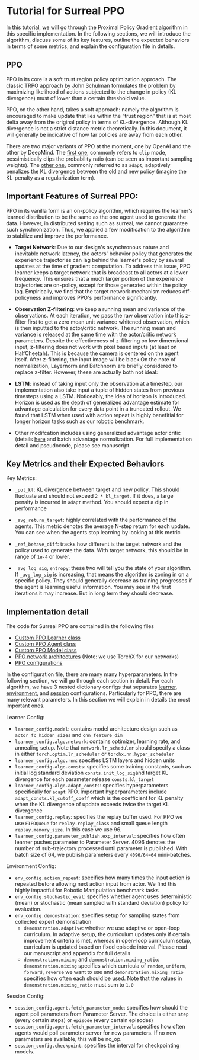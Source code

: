 # Tutorial for Surreal PPO

In this tutorial, we will go through the Proximal Policy Gradient algorithm in this specific implementation. In the following sections, we will introduce the algorithm, discuss some of its key features, outline the expected behaviors in terms of some metrics, and explain the configuration file in details.

## PPO

PPO in its core is a soft trust region policy optimization approach. The classic TRPO approach by John Schulman formulates the problem by maximizing likelihood of actions subjected to the change in policy (KL divergence) must of lower than a certain threshold value.

PPO, on the other hand, takes a soft approach: namely the algorithm is encouraged to make update that lies within the “trust region” that is at most delta away from the original policy in terms of KL-divergence. Although KL divergence is not a strict distance metric theoretically. In this document, it will generally be indicative of how far policies are away from each other.

There are two major variants of PPO at the moment, one by OpenAI and the other by DeepMind. The [first one](https://arxiv.org/pdf/1707.06347.pdf), commonly refers to `clip` mode, pessimistically clips the probability ratio (can be seen as important sampling weights). The [other one](https://arxiv.org/pdf/1707.02286.pdf), commonly referred to as `adapt`, adaptively penalizes the KL divergence between the old and new policy (imagine the KL-penalty as a regularization term).

## Important Features of Surreal PPO:
PPO in its vanilla form is an on-policy algorithm, which requires the learner's learned distribution to be the same as the one agent used to generate the data. However, in distributed setting such as surreal, we cannot guarantee such synchronization. Thus, we applied a few modification to the algorithm to stabilize and improve the performance.

* **Target Network**: Due to our design's asynchronous nature and inevitable network latency, the actors' behavior policy that generates the experience trajectories can lag behind the learner's policy by several updates at the time of gradient computation. To address this issue, PPO learner keeps a target network that is broadcast to all actors at a lower frequency. This ensures that a much larger portion of the experience trajectories are on-policy, except for those generated within the policy lag. Empirically, we find that the target network mechanism reduces off-policyness and improves PPO's performance significantly.
* **Observation Z-filtering**: we keep a running mean and variance of the observations. At each iteration, we pass the raw observation into this z-filter first to get a zero mean unit variance whitened observation, which is then inputted to the actor/critic network. The running mean and variance is released at the same time with the actor/critic network parameters.
Despite the effectiveness of z-filtering on low dimensional input, z-filtering does not work with pixel based inputs (at least on HalfCheetah). This is because the camera is centered on the agent itself. After z-filtering, the input image will be black.On the note of normalization, Layernorm and Batchnorm are briefly considered to replace z-filter. However, these are actually both not ideal: 

* **LSTM**: instead of taking input only the observation at a timestep, our implementation also take input a tuple of hidden states from previous timesteps using a LSTM. Noticeably, the idea of horizon is introduced. Horizon is used as the depth of generalized advantage estimate for advantage calculation for every data point in a truncated rollout. We found that LSTM when used with action repeat is highly benefitial for longer horizon tasks such as our robotic benchmark.

* Other modifcation includes using generalized advantage actor critic (details [here](https://arxiv.org/pdf/1506.02438.pdf) and batch advantage normalization. For full implementation detail and pseudocode, please see manuscript.

## Key Metrics and their Expected Behaviors 

Key Metrics:
*  `_pol_kl`: KL divergence between target and new policy. This should fluctuate and should not exceed `2 * kl_target`. If it does, a large penalty is incurred in `adapt` method. You should expect a dip in performance
    
*  `_avg_return_target`: highly correlated with the performance of the agents. This metric denotes the average N-step return for each update. You can see when the agents stop learning by looking at this metric
    
*  `_ref_behave_diff`: tracks how different is the target network and the policy used to generate the data. With target network, this should be in range of `1e-4` or lower.
    
*  `_avg_log_sig`, `entropy`: these two will tell you the state of your algorithm. If `_avg_log_sig` is increasing, that means the algorithm is zoning in on a specific policy. They should generally decrease as training progresses if the agent is learning useful information. You may see in the first iterations it may increase. But in long term they should decrease.

## Implementation detail

The code for Surreal PPO are contained in the following files
* [Custom PPO Learner class](../surreal/learner/ppo.py)
* [Custom PPO Agent class](../surreal/agent/ppo_agent.py)
* [Custom PPO Model class](../surreal/model/ppo_net.py)
* [PPO network architectures](../surreal/model/model_builders/builders.py) (Note: we use TorchX for our networks)
* [PPO configurations](../surreal/main/ppo_configs.py)

In the configuration file, there are many many hyperparameters. In the following section, we will go through each section in detail. For each algorithm, we have 3 nested dictionary configs that separates [learner](../surreal/main/ppo_configs.py#L20), [environment](../surreal/main/ppo_configs.py#L103), and [session](../surreal/main/ppo_configs.py#L130) configurations. Particularly for PPO, there are many relevant parameters. In this section we will explain in details the most important ones.

Learner Config:
* `learner_config.model`: contains model architecture design such as `actor_fc_hidden_sizes` and `cnn_feature_dim`
* `learner_config.algo.network`: contains optimizer, learning rate, and annealing setup. Note that `network.lr_scheduler` should specify a class in either `torch.optim.lr_scheduler` or `torchx.nn.hyper_scheduler`
* `learner_config.algo.rnn`: specifies LSTM layers and hidden units
* `learner_config.algo.consts`: specifies some training constants, such as initial log standard deviation `consts.init_log_sig`and target KL divergence for each parameter release `consts.kl_target` 
* `learner_config.algo.adapt_consts`: specifies hyperparameters specifically for `adapt` PPO. Important hyperparameters include `adapt_consts.kl_cutoff_coeff` which is the coefficient for KL penalty when the KL divergence of update exceeds twice the target KL divergence
* `learner_config.replay`: specifies the replay buffer used. For PPO we use `FIFOQueue` for `replay.replay_class` and small queue length `replay.memory_size`. In this case we use 96.
* `learner_config.parameter_publish.exp_interval`: specifies how often learner pushes parameter to Parameter Server. 4096 denotes the number of sub-trajectory processed until parameter is published. With batch size of 64, we publish parameters every `4096/64=64` mini-batches.

Environment Config:
* `env_config.action_repeat`: specifies how many times the input action is repeated before allowing next action input from actor. We find this highly impactful for Robotic Manipulation benchmark tasks
* `env_config.stochastic_eval`: specifies whether agent uses deterministic (mean) or stochastic (mean sampled with standard deviation) policy for evaluation.
* `env_config.demonstration`: specifies setup for sampling states from collected expert demonstration
	* `demonstration.adaptive`: whether we use adaptive or open-loop curriculum. In adaptive setup, the curriculum updates only if certain improvement criteria is met, whereas in open-loop curriculum setup, curriculum is updated based on fixed episode interval. Please read our manuscript and appendix for full details
	* `demonstration.mixing` and `demonstration.mixing_ratio`: `demonstration.mixing` specifies which curricula of `random`, `uniform`, `forward`, `reverse` we want to use and `demonstration.mixing_ratio` specifies how often each should be used. Note that the values in `demonstration.mixing_ratio` must sum to `1.0`

Session Config:
* `session_config.agent.fetch_parameter_mode`: specifies how should the agent poll parameters from Parameter Server. The choice is either `step` (every certain steps) or `episode` (every certain episodes)
* `session_config.agent.fetch_parameter_interval`: specifies how often agents would poll parameter server for new parameters. If no new parameters are available, this will be no_op.
* `session_config.checkpoint`: specifies the interval for checkpointing models. 